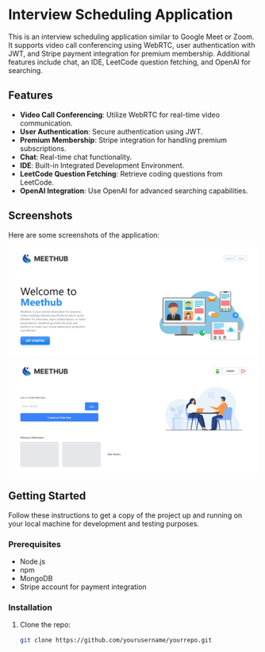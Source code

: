 # Interview Scheduling Application

This is an interview scheduling application similar to Google Meet or Zoom. It supports video call conferencing using WebRTC, user authentication with JWT, and Stripe payment integration for premium membership. Additional features include chat, an IDE, LeetCode question fetching, and OpenAI for searching.

## Features

- **Video Call Conferencing**: Utilize WebRTC for real-time video communication.
- **User Authentication**: Secure authentication using JWT.
- **Premium Membership**: Stripe integration for handling premium subscriptions.
- **Chat**: Real-time chat functionality.
- **IDE**: Built-in Integrated Development Environment.
- **LeetCode Question Fetching**: Retrieve coding questions from LeetCode.
- **OpenAI Integration**: Use OpenAI for advanced searching capabilities.

## Screenshots

Here are some screenshots of the application:

![Home Page](https://github.com/FarzGit/MEETHUB/blob/master/Screenshot%202024-06-28%20164021.png)
![Video Call](https://github.com/FarzGit/MEETHUB/blob/master/Screenshot%202024-06-28%20164051.png)

## Getting Started

Follow these instructions to get a copy of the project up and running on your local machine for development and testing purposes.

### Prerequisites

- Node.js
- npm
- MongoDB
- Stripe account for payment integration

### Installation

1. Clone the repo:
   ```sh
   git clone https://github.com/yourusername/yourrepo.git
